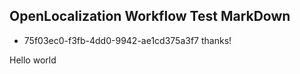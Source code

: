 ## OpenLocalization Workflow Test MarkDown
* 75f03ec0-f3fb-4dd0-9942-ae1cd375a3f7 
thanks!

Hello world